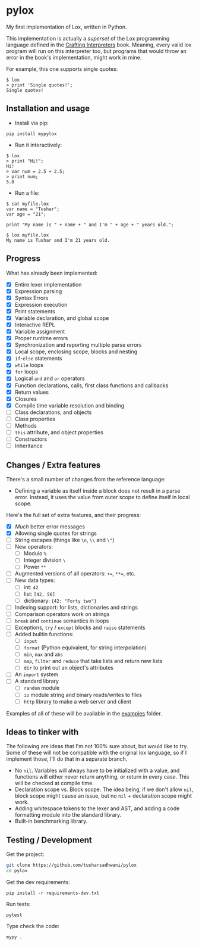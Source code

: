 # pylox

My first implementation of Lox, written in Python.

This implementation is actually a _superset_ of the Lox programming language
defined in the [Crafting Interpreters][1] book. Meaning,
every valid lox program will run on this interpreter too, but programs that
would throw an error in the book's implementation, might work in mine.

For example, this one supports single quotes:

```console
$ lox
> print 'Single quotes!';
Single quotes!
```

## Installation and usage

- Install via pip:

```console
pip install mypylox
```

- Run it interactively:

```console
$ lox
> print "Hi!";
Hi!
> var num = 2.5 + 2.5;
> print num;
5.0
```

- Run a file:

```console
$ cat myfile.lox
var name = "Tushar";
var age = "21";

print "My name is " + name + " and I'm " + age + " years old.";

$ lox myfile.lox
My name is Tushar and I'm 21 years old.
```

## Progress

What has already been implemented:

- [x] Entire lexer implementation
- [x] Expression parsing
- [x] Syntax Errors
- [x] Expression execution
- [x] Print statements
- [x] Variable declaration, and global scope
- [x] Interactive REPL
- [x] Variable assignment
- [x] Proper runtime errors
- [x] Synchronization and reporting multiple parse errors
- [x] Local scope, enclosing scope, blocks and nesting
- [x] `if`-`else` statements
- [x] `while` loops
- [x] `for` loops
- [x] Logical `and` and `or` operators
- [x] Function declarations, calls, first class functions and callbacks
- [x] Return values
- [x] Closures
- [x] Compile time variable resolution and binding
- [ ] Class declarations, and objects
- [ ] Class properties
- [ ] Methods
- [ ] `this` attribute, and object properties
- [ ] Constructors
- [ ] Inheritance

## Changes / Extra features

There's a small number of changes from the reference language:

- Defining a variable as itself inside a block does not result in a parse error.
  Instead, it uses the value from outer scope to define itself in local scope.

Here's the full set of extra features, and their progress:

- [x] _Much_ better error messages
- [x] Allowing single quotes for strings
- [ ] String escapes (things like `\n`, `\\` and `\"`)
- [ ] New operators:
  - [ ] Modulo `%`
  - [ ] Integer division `\`
  - [ ] Power `**`
- [ ] Augmented versions of all operators: `+=`, `**=`, etc.
- [ ] New data types:
  - [ ] int: `42`
  - [ ] list: `[42, 56]`
  - [ ] dictionary: `{42: "Forty two"}`
- [ ] Indexing support: for lists, dictionaries and strings
- [ ] Comparison operators work on strings
- [ ] `break` and `continue` semantics in loops
- [ ] Exceptions, `try` / `except` blocks and `raise` statements
- [ ] Added builtin functions:
  - [ ] `input`
  - [ ] `format` (Python equivalent, for string interpolation)
  - [ ] `min`, `max` and `abs`
  - [ ] `map`, `filter` and `reduce` that take lists and return new lists
  - [ ] `dir` to print out an object's attributes
- [ ] An `import` system
- [ ] A standard library
  - [ ] `random` module
  - [ ] `io` module string and binary reads/writes to files
  - [ ] `http` library to make a web server and client

Examples of all of these will be available in the [examples][2] folder.

## Ideas to tinker with

The following are ideas that I'm not 100% sure about, but would like to try.
Some of these will not be compatible with the original lox language, so if I
implement those, I'll do that in a separate branch.

- No `nil`. Variables will always have to be initialized with a value, and
  functions will either never return anything, or return in every case. This
  will be checked at compile time.
- Declaration scope vs. Block scope. The idea being, if we don't allow `nil`,
  block scope might cause an issue, but no `nil` + declaration scope might work.
- Adding whitespace tokens to the lexer and AST, and adding a code formatting
  module into the standard library.
- Built-in benchmarking library.

## Testing / Development

Get the project:

```bash
git clone https://github.com/tusharsadhwani/pylox
cd pylox
```

Get the dev requirements:

```console
pip install -r requirements-dev.txt
```

Run tests:

```console
pytest
```

Type check the code:

```console
mypy .
```

[1]: https://craftinginterpreters.com
[2]: https://github.com/tusharsadhwani/pylox/tree/master/examples
